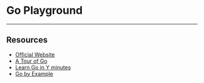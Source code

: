 # Go Playground
---------------

## Resources

- [Official Website](https://go.dev/)
- [A Tour of Go](https://go.dev/tour/list)
- [Learn Go in Y minutes](https://learnxinyminutes.com/docs/go/)
- [Go by Example](https://gobyexample.com/values)